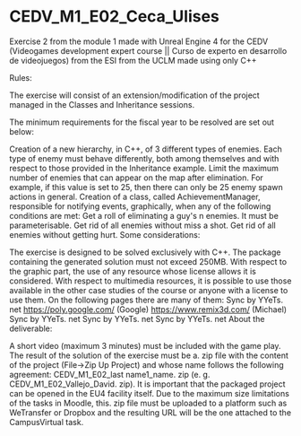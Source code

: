 # CEDV_M1_E02_Ceca_Ulises
Exercise 2 from the module 1 made with Unreal Engine 4 for the CEDV (Videogames development expert course || Curso de experto en desarrollo de videojuegos) from the ESI from the UCLM made using only C++


Rules:

The exercise will consist of an extension/modification of the project managed in the Classes and Inheritance sessions.

The minimum requirements for the fiscal year to be resolved are set out below:

Creation of a new hierarchy, in C++, of 3 different types of enemies.
Each type of enemy must behave differently, both among themselves and with respect to those provided in the Inheritance example.
Limit the maximum number of enemies that can appear on the map after elimination. For example, if this value is set to 25, then there can only be 25 enemy spawn actions in general.
Creation of a class, called AchievementManager, responsible for notifying events, graphically, when any of the following conditions are met:
Get a roll of eliminating a guy's n enemies. It must be parameterisable.
Get rid of all enemies without miss a shot.
Get rid of all enemies without getting hurt.
Some considerations:

The exercise is designed to be solved exclusively with C++.
The package containing the generated solution must not exceed 250MB.
With respect to the graphic part, the use of any resource whose license allows it is considered. 
With respect to multimedia resources, it is possible to use those available in the other case studies of the course or anyone with a license to use them. On the following pages there are many of them:
Sync by YYeTs. net
https://poly.google.com/ (Google)
https://www.remix3d.com/ (Michael)
Sync by YYeTs. net
Sync by YYeTs. net
Sync by YYeTs. net
About the deliverable:

A short video (maximum 3 minutes) must be included with the game play.
The result of the solution of the exercise must be a. zip file with the content of the project (File->Zip Up Project) and whose name follows the following agreement: CEDV_M1_E02_last name1_name. zip (e. g. CEDV_M1_E02_Vallejo_David. zip). It is important that the packaged project can be opened in the EU4 facility itself. 
Due to the maximum size limitations of the tasks in Moodle, this. zip file must be uploaded to a platform such as WeTransfer or Dropbox and the resulting URL will be the one attached to the CampusVirtual task.

